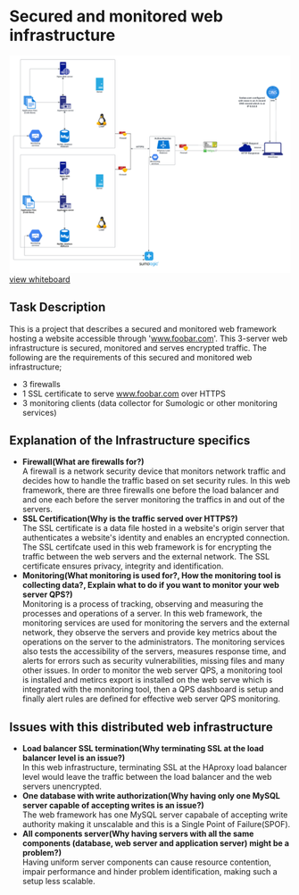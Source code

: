 # Secured and monitored web infrastructure
![Whiteboard of a secured and monitored web infrastructure](2-secured_and_monitored_web_infrastructure.png)
[view whiteboard](https://imgur.com/a/tdi7U0T)

## Task Description
This is a project that describes a secured and monitored web framework hosting a website accessible through 'www.foobar.com'. This 3-server web infrastructure is secured, monitored and serves encrypted traffic. The following are the requirements of this secured and monitored web infrastructure;
- 3 firewalls
- 1 SSL certificate to serve www.foobar.com over HTTPS
- 3 monitoring clients (data collector for Sumologic or other monitoring services)

## Explanation of the Infrastructure specifics
- **Firewall(What are firewalls for?)**  
A firewall is a network security device that monitors network traffic and decides how to handle the traffic based on set security rules. In this web framework, there are three firewalls one before the load balancer and and one each before the server monitoring the traffics in and out of the servers.
- **SSL Certification(Why is the traffic served over HTTPS?)**  
The SSL certificate is a data file hosted in a website's origin server that authenticates a website's identity and enables an encrypted connection. The SSL certifcate used in this web framework is for encrypting the traffic between the web servers and the external network. The SSL certificate ensures privacy, integrity and identification.
- **Monitoring(What monitoring is used for?, How the monitoring tool is collecting data?, Explain what to do if you want to monitor your web server QPS?)**  
Monitoring is a process of tracking, observing and measuring the processes and operations of a server. In this web framework, the monitoring services are used for monitoring the servers and the external network, they observe the servers and provide key metrics about the operations on the server to the administrators. The monitoring services also tests the accessibility of the servers, measures response time, and alerts for errors such as security vulnerabilities, missing files and many other issues. In order to monitor the web server QPS, a monitoring tool is installed and metircs export is installed on the web serve which is integrated with the monitoring tool, then a QPS dashboard is setup and finally alert rules are defined for effective web server QPS monitoring.

## Issues with this distributed web infrastructure
- **Load balancer SSL termination(Why terminating SSL at the load balancer level is an issue?)**  
In this web infrastructure, terminating SSL at the HAproxy load balancer level would leave the traffic between the load balancer and the web servers unencrypted.
- **One database with write authorization(Why having only one MySQL server capable of accepting writes is an issue?)**  
The web framework has one MySQL server capabale of accepting write authority making it unscalable and this is a Single Point of Failure(SPOF).
- **All components server(Why having servers with all the same components (database, web server and application server) might be a problem?)**  
Having uniform server components can cause resource contention, impair performance and hinder problem identification, making such a setup less scalable.

